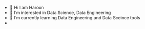 - 👋 Hi I am Haroon
- 👀 I’m interested in Data Science, Data Engineering 
- 🌱 I’m currently learning Data Engineering and Data Sceince tools 
-

<!---
harooncloud4/harooncloud4 is a ✨ special ✨ repository because its `README.md` (this file) appears on your GitHub profile.
You can click the Preview link to take a look at your changes.
--->
